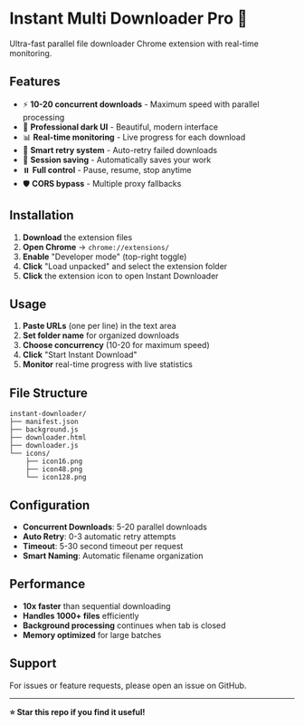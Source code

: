 # Instant Multi Downloader Pro 🚀

Ultra-fast parallel file downloader Chrome extension with real-time monitoring.

## Features

- ⚡ **10-20 concurrent downloads** - Maximum speed with parallel processing
- 🎨 **Professional dark UI** - Beautiful, modern interface
- 📊 **Real-time monitoring** - Live progress for each download
- 🔄 **Smart retry system** - Auto-retry failed downloads
- 💾 **Session saving** - Automatically saves your work
- ⏸️ **Full control** - Pause, resume, stop anytime
- 🛡️ **CORS bypass** - Multiple proxy fallbacks

## Installation

1. **Download** the extension files
2. **Open Chrome** → `chrome://extensions/`
3. **Enable** "Developer mode" (top-right toggle)
4. **Click** "Load unpacked" and select the extension folder
5. **Click** the extension icon to open Instant Downloader

## Usage

1. **Paste URLs** (one per line) in the text area
2. **Set folder name** for organized downloads
3. **Choose concurrency** (10-20 for maximum speed)
4. **Click** "Start Instant Download"
5. **Monitor** real-time progress with live statistics

## File Structure

```
instant-downloader/
├── manifest.json
├── background.js
├── downloader.html
├── downloader.js
└── icons/
    ├── icon16.png
    ├── icon48.png
    └── icon128.png
```

## Configuration

- **Concurrent Downloads**: 5-20 parallel downloads
- **Auto Retry**: 0-3 automatic retry attempts
- **Timeout**: 5-30 second timeout per request
- **Smart Naming**: Automatic filename organization

## Performance

- **10x faster** than sequential downloading
- **Handles 1000+ files** efficiently
- **Background processing** continues when tab is closed
- **Memory optimized** for large batches

## Support

For issues or feature requests, please open an issue on GitHub.

---

**⭐ Star this repo if you find it useful!**
